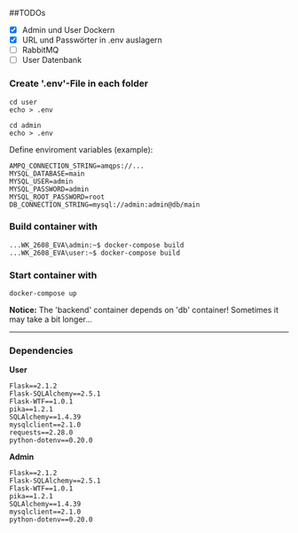 ##TODOs
- [x] Admin und User Dockern
- [x] URL und Passwörter in .env auslagern
- [ ] RabbitMQ
- [ ] User Datenbank

### Create '.env'-File in each folder
```console
cd user
echo > .env
```
```console
cd admin
echo > .env
```

Define enviroment variables (example):

```text
AMPQ_CONNECTION_STRING=amqps://...
MYSQL_DATABASE=main
MYSQL_USER=admin
MYSQL_PASSWORD=admin
MYSQL_ROOT_PASSWORD=root
DB_CONNECTION_STRING=mysql://admin:admin@db/main
```

### Build container with
```console
...WK_2608_EVA\admin:~$ docker-compose build
...WK_2608_EVA\user:~$ docker-compose build
```

### Start container with
```console
docker-compose up
```

**Notice:** The 'backend' container depends on 'db' container!
Sometimes it may take a bit longer...

---

### Dependencies
**User**
```console
Flask==2.1.2
Flask-SQLAlchemy==2.5.1
Flask-WTF==1.0.1
pika==1.2.1
SQLAlchemy==1.4.39
mysqlclient==2.1.0
requests==2.28.0
python-dotenv==0.20.0
```

**Admin**
```console
Flask==2.1.2
Flask-SQLAlchemy==2.5.1
Flask-WTF==1.0.1
pika==1.2.1
SQLAlchemy==1.4.39
mysqlclient==2.1.0
python-dotenv==0.20.0
```